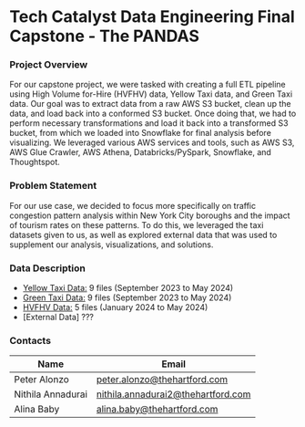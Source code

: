 # Tech Catalyst Data Engineering Final Capstone - The PANDAS 
### Project Overview
For our capstone project, we were tasked with creating a full ETL pipeline using High Volume for-Hire (HVFHV) data, Yellow Taxi data, and Green Taxi data. Our goal was to extract data from a raw AWS S3 bucket, clean up the data, and load back into a conformed S3 bucket. Once doing that, we had to perform necessary transformations and load it back into a transformed S3 bucket, from which we loaded into Snowflake for final analysis before visualizing. We leveraged various AWS services and tools, such as AWS S3, AWS Glue Crawler, AWS Athena, Databricks/PySpark, Snowflake, and Thoughtspot. 

### Problem Statement
For our use case, we decided to focus more specifically on traffic congestion pattern analysis within New York City boroughs and the impact of tourism rates on these patterns. To do this, we leveraged the taxi datasets given to us, as well as explored external data that was used to supplement our analysis, visualizations, and solutions. 

### Data Description
* [Yellow Taxi Data:](https://www.nyc.gov/site/tlc/about/tlc-trip-record-data.page) 9 files (September 2023 to May 2024)
* [Green Taxi Data:](https://www.nyc.gov/site/tlc/about/tlc-trip-record-data.page) 9 files (September 2023 to May 2024)
* [HVFHV Data:](https://www.nyc.gov/site/tlc/about/tlc-trip-record-data.page) 5 files (January 2024 to May 2024)
* [External Data] ???


### Contacts

| Name | Email |
|--------------|----------------------------|
| Peter Alonzo | peter.alonzo@thehartford.com |
| Nithila Annadurai | nithila.annadurai2@thehartford.com |
| Alina Baby | alina.baby@thehartford.com | 






